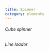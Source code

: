 ```yaml
---
title: Spinner
category: elements
---
```


###### Cube spinner

<div class="spinner-container box-spinner">
    <div class="spinner"></div>
</div>

###### Line loader

<div class="spinner-container line-loader">
    <div class="spinner">
        <div class="spinner-inner">
            <div></div>
            <div></div>
            <div></div>
            <div></div>
            <div></div>
        </div>
    </div>
</div>